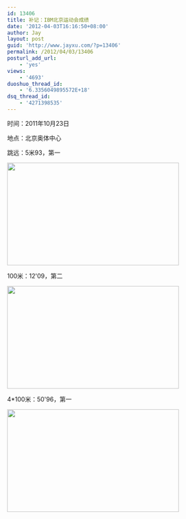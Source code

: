 ```yaml
---
id: 13406
title: 补记：IBM北京运动会成绩
date: '2012-04-03T16:16:50+08:00'
author: Jay
layout: post
guid: 'http://www.jayxu.com/?p=13406'
permalink: /2012/04/03/13406
posturl_add_url:
    - 'yes'
views:
    - '4693'
duoshuo_thread_id:
    - '6.3356049895572E+18'
dsq_thread_id:
    - '4271398535'
---
```


时间：2011年10月23日

地点：北京奥体中心

跳远：5米93，第一

<a href="http://www.jayxu.com/log/wp-content/uploads/2012/04/IMAG0016.jpg"><img class="alignnone size-medium wp-image-13407" title="IMAG0016" src="http://www.jayxu.com/log/wp-content/uploads/2012/04/IMAG0016-400x239.jpg" alt="" width="400" height="239" /></a>

100米：12'09，第二

<a href="http://www.jayxu.com/log/wp-content/uploads/2012/04/IMAG0017.jpg"><img class="alignnone size-medium wp-image-13408" title="IMAG0017" src="http://www.jayxu.com/log/wp-content/uploads/2012/04/IMAG0017-400x239.jpg" alt="" width="400" height="239" /></a>

4*100米：50'96，第一

<a href="http://www.jayxu.com/log/wp-content/uploads/2012/04/IMAG0018.jpg"><img class="alignnone size-medium wp-image-13409" title="IMAG0018" src="http://www.jayxu.com/log/wp-content/uploads/2012/04/IMAG0018-400x239.jpg" alt="" width="400" height="239" /></a>